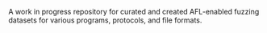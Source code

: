 A work in progress repository for curated and created AFL-enabled fuzzing datasets for various programs, protocols, and file formats.
